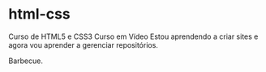 # html-css
 Curso de HTML5 e CSS3 Curso em Vídeo
Estou aprendendo a criar sites e agora vou aprender a gerenciar repositórios.

Barbecue.
